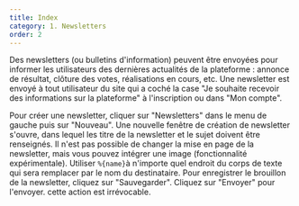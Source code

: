 ```yaml
---
title: Index
category: 1. Newsletters
order: 2
---
```


Des newsletters (ou bulletins d'information) peuvent être envoyées pour informer les utilisateurs des dernières actualités de la plateforme : annonce de résultat, clôture des votes, réalisations en cours, etc.
Une newsletter est envoyé à tout utilisateur du site qui a coché la case "Je souhaite recevoir des informations sur la plateforme" à l'inscription ou dans "Mon compte".

Pour créer une newsletter, cliquer sur "Newsletters" dans le menu de gauche puis sur "Nouveau". Une nouvelle fenêtre de création de newsletter s'ouvre, dans lequel les titre de la newsletter et le sujet doivent être renseignés. Il n'est pas possible de changer la mise en page de la newsletter, mais vous pouvez intégrer une image (fonctionnalité expérimentale).
Utiliser `%{name}`à n'importe quel endroit du corps de texte qui sera remplacer par le nom du destinataire.
Pour enregistrer le brouillon de la newsletter, cliquez sur "Sauvegarder". Cliquez sur "Envoyer" pour l'envoyer. cette action est irrévocable.
